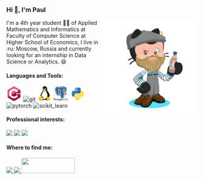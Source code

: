 <h3 align="Left">Hi 👋, I'm Paul</h3> <img src="https://github.com/paulyurlov/paulyurlov/blob/main/my-octocat-1633068557906.png" alt="giticon" align="right" width="250" height="250"/>
I'm a 4th year student 👨‍🎓 of Applied Mathematics and Informatics at Faculty of Computer Science at Higher School of Economics, I live in :ru: Moscow, Russia and currently looking for an internship in Data Science or Analytics. 😄
<h4 align="left">Languages and Tools:</h4>
<p align="left"> <img src="https://raw.githubusercontent.com/devicons/devicon/master/icons/cplusplus/cplusplus-original.svg" alt="cplusplus" width="40" height="40"/>  <img src="https://www.vectorlogo.zone/logos/git-scm/git-scm-icon.svg" alt="git" width="40" height="40"/>  <img src="https://raw.githubusercontent.com/devicons/devicon/master/icons/linux/linux-original.svg" alt="linux" width="40" height="40"/>  <img src="https://raw.githubusercontent.com/devicons/devicon/master/icons/postgresql/postgresql-original-wordmark.svg" alt="postgresql" width="40" height="40"/>  <img src="https://raw.githubusercontent.com/devicons/devicon/master/icons/python/python-original.svg" alt="python" width="40" height="40"/> <img src="https://www.vectorlogo.zone/logos/pytorch/pytorch-icon.svg" alt="pytorch" width="40" height="40"/> <img src="https://upload.wikimedia.org/wikipedia/commons/0/05/Scikit_learn_logo_small.svg" alt="scikit_learn" width="40" height="40"/> </p>
<h4 align="left">Professional interests:</h4>

![](https://img.shields.io/badge/-Data%20Science-brightgreen)
![](https://img.shields.io/badge/-Anlytics-orange)
![](https://img.shields.io/badge/-Machine%20Learning-blue)

<h4 align="left">Where to find me:</h4>

<a href="https://t.me/paulyurlov" target="_blank"> <img src="https://img.shields.io/badge/Telegram-2CA5E0?style=for-the-badge&logo=telegram&logoColor=white" /> </a>
<a href="https://www.linkedin.com/in/paulyurlov" target="_blank"> <img src="https://img.shields.io/badge/LinkedIn-0077B5?style=for-the-badge&logo=linkedin&logoColor=white" /> </a>
<a href="https://t.me/paulyurlov" target="_blank"> <img src="https://img.shields.io/badge/-%10-fff?logo=data%3Aimage%2Fpng%3Bbase64%2CiVBORw0KGgoAAAANSUhEUgAAAEIAAAAZCAYAAACFHfjcAAAGs0lEQVR42u2YA3xcTRDAU7ux7eRydu5S27Zt25fUZuy6QY0carfX1LZtuzv7Ze%2F3vpd3%2BPwV%2B%2FttMG9nd%2Bf%2FZmdmn1W5uJwDFbNP3uENnLLA6jtt9j5BIWADdLeI6vX%2B1CTKzBN3ZJp7X3mqpIzvFYRDsEAMNkD3qtGs3S8Qv0D8AvELxL8Kwqtum25hQ2cnQPer26pTnrigR4W6jVgjo5cIozWHOdFqvWBWls6vdb8RVjY2NkxrWHt6%2Bgf3i5orXLh5Px4%2FZ812%2F3aDxjpzhXIyf2nvwFCaWnGfJt3782dkaLDOoi0HQ4fOSbAO4YjYvVUzQcerVov2FoAo7Fa1cWu2KjmLF6PR86I1em5USrZHtSZtwRazIPxa9R8pz5tckLD9hI2rr3dpZ2cn8cLN%2B0DG1KXL9NesPQP8qfO4lavVUL7x6mum8RHq2x%2FJ347yyrWITgl7D3dp8s6TTDrynDuflNp7X%2BDvoBHzUk2CKFvWToLgG9uvODrnQCknJ2ejIPzbDx5HBgtiNXqYkLwlScqu0yCXxGoOwzifpt0HcqPS1xqgzcrQknnK%2BAYHEwjwXIgWZo1YkMqdtHQDkr8COQOIAuAxRB6eceIOe1T0Uva4%2BBXS5UeuEbkFIIoJFuUcJHLh7NXb3Oq07uJes2VH9vjEDJn6LoYpjtEcQmOL5AMR3HlkFDFKEpNzkO7upb0CWB7l6zSmuz9sFm9cc%2FcLocwZE4tl0D1rG44WbiUdHFxho3QQTtJKNYgMgIGDUN08qOuYyZaA8GzYqReRhfSbMp%2B%2BX%2F%2BWfYcadOq262YAwVclZ7J6jJ1CHvLQ2bSytbW2Mt%2BKWjt7%2BwYigETXiSMNB8qK9ZdfYOrz1%2B9mUvRCVSAdBGfkwjQMVH3nUwk3N08GtYKVNoM3mQYhidfl4nmyzzwA72CYp5Bsmf4q8RYDiPKbrr6SEwjz8MaLGrPcJpDFD%2B4zZb4kcccJ5Zab7%2Blnz1WgKA%2FHwvDmuoyIZJrHW1m5Fh2EKE53BBuQvv%2BCsfWrbLr83AyI4sqcWx%2FwPJuuvQlfcuACU1dsuv4Gx6q15x4bQFC7HClDdGbaRECnEZHobX3Op6O%2B%2B5kKopRfCIf871y7bVdLQXCTdp%2BB%2F0OnZWj%2FNAg7u7IKLfxvWa%2B67f7X34GQzsnSyTffeIcNW3X8NjrHbtQNuFdq2ByeEZcL7DZ2mouiah04Gs6VG7aigrBH6ZD8D6nSYo9I2HYMr5%2B%2B9%2Bxf8IjCig1XXuJ5lh25HtKm%2F0hTPahJ1z4GEIJZ2VshYvs17tKbHBExBEvK%2BYI4giGgs0%2BHZFeuXhMqCNBT5GUM4Rx0Bhmah7Ja7XwxYmzsMmzAllsf6WuQrFJp05UX5mKEENU28L8CvVgIzH%2BqoAobNjuRTMweuTCdyIWT09ZgOUppOOVQjWrcrR8VBJ5nbPwKkjq9UVFDHV%2BmTBl7yPF0EK6oWCMyKILg7VIhhHQerrIka0D9YvB0lLZLl3ZxpJleBNaC%2BU0VVMVEi3IOkIl8m%2Fccgo1FaYbI%2BPM27glo3nMQPONOWrKeHiNgvK1%2FKFuBgxaG8UUwJ3trYO%2FJ88BA8CojdURB6tqyJYcuBw2YGs0aMT9Zkr73%2FB%2BoIwpwJiSuInL5ukvPw5C3BXUbOyVk4Mw4xcrcG9juSIDNUEeQBm4pyzh5Ny%2BVfXZBbgz02JOXbjQXfAgIaC4V6jcLp2UW0hUagMdcWYpT955jrCxRnQK1ijkQxIwwVMDJTexVnLjjeClHRxcr%2F%2B7jpvsOmp3gge4V%2Bb78sMRSeAY9qOu4qcSl%2FNEdQDB%2F3a6IjOO3ZAnbj4X0nbLArUqDFmQsvcy2C2CFhQ6aEStP231GiXTEKMeH9p08j9W4Uw8GEKSVgjKfP3%2FDblhHjtIpG71hN1nl6vRgCfUGWRv2nN8OkQw8Cqd72HPa3rNcVWqWBxxX8Ib%2Furkg4w1FmLhCNUv1Kmz8DQR7%2BPwUq%2B%2BrMVP3b9VnGAFh7eXlZ4kOZAB5Xh0Dd53vhoB74%2B4DxUk7TxZHt1eqHO4jcFvFUX3JwUvUZ7a%2BbK50ee4Np%2Fx3mgJw5kkmwsfge2iOXGU5QwGGbpuhKC27N%2Bk5KKT%2FlEWKtReekGfe9dp1oV6sJEsPXSbGwvcIHxQr%2FDoOV4lidXqig%2BoELYD5bjzCp1m3AaRaZSjLv7D6qGYzfXFSLjt0OUJ3%2Fyt0Ja1cFsVq9DjSf2%2BtrId%2FQFDvyFkCVEBFrMy9LojOOcQaNCveiS1RmFAr5d2ocx%2FkEWoZyhjwHQS%2Be7jXbN6BXAj%2FzvYNbzQO85GkSewAAAAASUVORK5CYII%3D" width="140" height="40"/> </a>
